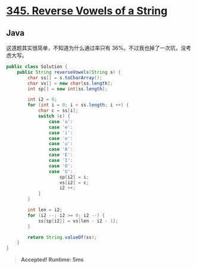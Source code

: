 # [345. Reverse Vowels of a String](https://leetcode.com/problems/reverse-vowels-of-a-string/)

## Java

这道题其实很简单，不知道为什么通过率只有 36%。不过我也掉了一次坑，没考虑大写。

```java
public class Solution {
    public String reverseVowels(String s) {
        char ss[] = s.toCharArray();
        char vs[] = new char[ss.length];
        int sp[] = new int[ss.length];

        int i2 = 0;
        for (int i = 0; i < ss.length; i ++) {
            char c = ss[i];
            switch (c) {
                case 'a':
                case 'e':
                case 'i':
                case 'o':
                case 'u':
                case 'A':
                case 'E':
                case 'I':
                case 'O':
                case 'U':
                    sp[i2] = i;
                    vs[i2] = c;
                    i2 ++;
            }
        }

        int len = i2;
        for (i2 --; i2 >= 0; i2 --) {
            ss[sp[i2]] = vs[len - i2 - 1];
        }

        return String.valueOf(ss);
    }
}
```

> **Accepted! Runtime: 5ms**
